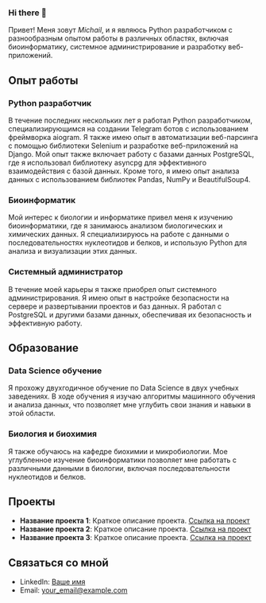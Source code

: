 ### Hi there 👋

Привет! Меня зовут *Michail*, и я являюсь Python разработчиком с разнообразным опытом работы в различных областях, включая биоинформатику, системное администрирование и разработку веб-приложений.

## Опыт работы

### Python разработчик
В течение последних нескольких лет я работал Python разработчиком, специализирующимся на создании Telegram ботов с использованием фреймворка aiogram. Я также имею опыт в автоматизации веб-парсинга с помощью библиотеки Selenium и разработке веб-приложений на Django. Мой опыт также включает работу с базами данных PostgreSQL, где я использовал библиотеку asyncpg для эффективного взаимодействия с базой данных. Кроме того, я имею опыт анализа данных с использованием библиотек Pandas, NumPy и BeautifulSoup4.

### Биоинформатик
Мой интерес к биологии и информатике привел меня к изучению биоинформатики, где я занимаюсь анализом биологических и химических данных. Я специализируюсь на работе с данными о последовательностях нуклеотидов и белков, и использую Python для анализа и визуализации этих данных.

### Системный администратор
В течение моей карьеры я также приобрел опыт системного администрирования. Я имею опыт в настройке безопасности на сервере и развертывании проектов и баз данных. Я работал с PostgreSQL и другими базами данных, обеспечивая их безопасность и эффективную работу.

## Образование

### Data Science обучение
Я прохожу двухгодичное обучение по Data Science в двух учебных заведениях. В ходе обучения я изучаю алгоритмы машинного обучения и анализа данных, что позволяет мне углубить свои знания и навыки в этой области.

### Биология и биохимия
Я также обучаюсь на кафедре биохимии и микробиологии. Мое углубленное изучение биоинформатики позволяет мне работать с различными данными в биологии, включая последовательности нуклеотидов и белков.

## Проекты

- **Название проекта 1**: Краткое описание проекта. [Ссылка на проект](ссылка)
- **Название проекта 2**: Краткое описание проекта. [Ссылка на проект](ссылка)
- **Название проекта 3**: Краткое описание проекта. [Ссылка на проект](ссылка)

## Связаться со мной

- LinkedIn: [Ваше имя](ссылка)
- Email: your_email@example.com

